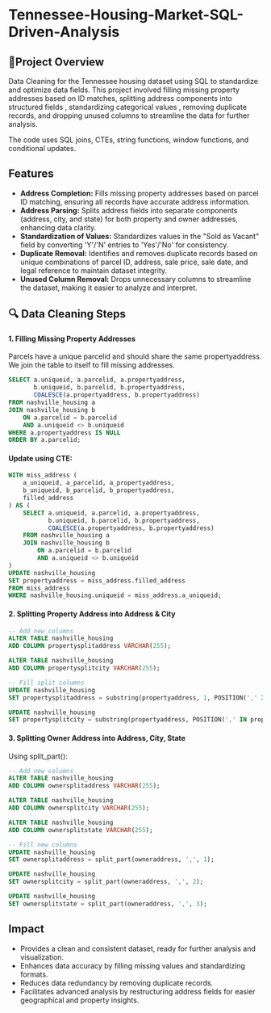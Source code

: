# Tennessee-Housing-Market-SQL-Driven-Analysis

## 📌Project Overview
Data Cleaning for the Tennessee housing dataset using SQL to standardize and optimize data fields. This project involved filling missing property addresses based on ID matches, splitting address components into structured fields , standardizing categorical values , removing duplicate records, and dropping unused columns to streamline the data for further analysis.

The code uses SQL joins, CTEs, string functions, window functions, and conditional updates.

## Features
- **Address Completion:** Fills missing property addresses based on parcel ID matching, ensuring all records have accurate address information.
- **Address Parsing:** Splits address fields into separate components (address, city, and state) for both property and owner addresses, enhancing data clarity.
- **Standardization of Values:** Standardizes values in the "Sold as Vacant" field by converting 'Y'/'N' entries to 'Yes'/'No' for consistency.
- **Duplicate Removal:**  Identifies and removes duplicate records based on unique combinations of parcel ID, address, sale price, sale date, and legal reference to maintain dataset integrity.
- **Unused Column Removal:** Drops unnecessary columns to streamline the dataset, making it easier to analyze and interpret.

## 🔍 Data Cleaning Steps

#### 1. Filling Missing Property Addresses
Parcels have a unique parcelid and should share the same propertyaddress.
We join the table to itself to fill missing addresses.

```sql
SELECT a.uniqueid, a.parcelid, a.propertyaddress, 
       b.uniqueid, b.parcelid, b.propertyaddress,
       COALESCE(a.propertyaddress, b.propertyaddress)
FROM nashville_housing a
JOIN nashville_housing b
    ON a.parcelid = b.parcelid
    AND a.uniqueid <> b.uniqueid
WHERE a.propertyaddress IS NULL
ORDER BY a.parcelid;
```

#### Update using CTE:
```sql
WITH miss_address (
    a_uniqueid, a_parcelid, a_propertyaddress,
    b_uniqueid, b_parcelid, b_propertyaddress,
    filled_address
) AS (
    SELECT a.uniqueid, a.parcelid, a.propertyaddress,
           b.uniqueid, b.parcelid, b.propertyaddress,
           COALESCE(a.propertyaddress, b.propertyaddress)
    FROM nashville_housing a
    JOIN nashville_housing b
        ON a.parcelid = b.parcelid
        AND a.uniqueid <> b.uniqueid
)
UPDATE nashville_housing
SET propertyaddress = miss_address.filled_address
FROM miss_address
WHERE nashville_housing.uniqueid = miss_address.a_uniqueid;
```

#### 2. Splitting Property Address into Address & City
```sql
-- Add new columns
ALTER TABLE nashville_housing
ADD COLUMN propertysplitaddress VARCHAR(255);

ALTER TABLE nashville_housing
ADD COLUMN propertysplitcity VARCHAR(255);

-- Fill split columns
UPDATE nashville_housing
SET propertysplitaddress = substring(propertyaddress, 1, POSITION(',' IN propertyaddress) - 1);

UPDATE nashville_housing
SET propertysplitcity = substring(propertyaddress, POSITION(',' IN propertyaddress) + 1, length(propertyaddress));
```

#### 3. Splitting Owner Address into Address, City, State
Using split_part():
```sql
-- Add new columns
ALTER TABLE nashville_housing
ADD COLUMN ownersplitaddress VARCHAR(255);

ALTER TABLE nashville_housing
ADD COLUMN ownersplitcity VARCHAR(255);

ALTER TABLE nashville_housing
ADD COLUMN ownersplitstate VARCHAR(255);

-- Fill new columns
UPDATE nashville_housing
SET ownersplitaddress = split_part(owneraddress, ',', 1);

UPDATE nashville_housing
SET ownersplitcity = split_part(owneraddress, ',', 2);

UPDATE nashville_housing
SET ownersplitstate = split_part(owneraddress, ',', 3);
```

## Impact
- Provides a clean and consistent dataset, ready for further analysis and visualization.
- Enhances data accuracy by filling missing values and standardizing formats.
- Reduces data redundancy by removing duplicate records.
- Facilitates advanced analysis by restructuring address fields for easier geographical and property insights.

<!--
## Getting Started
1. **Prerequisites:** Ensure you have access to a SQL environment (e.g., PostgreSQL, MySQL) and import the Nashville Housing dataset into a database.
2. **Dataset:** The Nashville Housing dataset includes details such as property address, owner address, sale information, and more.
3. **SQL File:** Use the provided SQL file containing the cleaning commands to execute each step in sequence and clean the dataset.
4. **Customization:** Modify SQL commands as needed to adapt to any variations in data structure or additional data preparation steps.

## Usage
- Run the SQL commands sequentially to clean the Nashville Housing dataset.
- Review the dataset after each stage to verify the applied changes, such as filled addresses, split fields, standardized values, and removal of duplicates.
- Utilize the clean data for further analysis or visualization in other tools.
-->
